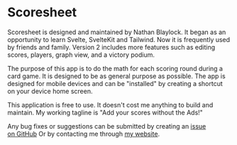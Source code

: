 # Scoresheet

Scoresheet is designed and maintained by Nathan Blaylock. It began as an opportunity to learn Svelte, SvelteKit and Tailwind. Now it is frequently used by friends and family. Version 2 includes more features such as editing scores, players, graph view, and a victory podium.

The purpose of this app is to do the math for each scoring round during a card game. It is designed to be as general purpose as possible. The app is designed for mobile devices and can be "installed" by creating a shortcut on your device home screen.

This application is free to use. It doesn't cost me anything to build and maintain. My working tagline is "Add your scores without the Ads!"

Any bug fixes or suggestions can be submitted by creating an [issue on GitHub](https://github.com/ngblaylock/scoresheet/issues) Or by contacting me through [my website](https://nathanblaylock.com/contact/).